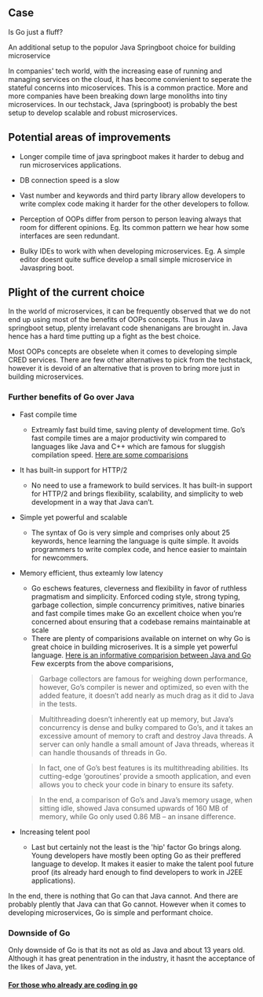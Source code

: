 ## Case

Is Go just a fluff?

An additional setup to the populor Java Springboot choice for building microservice

In companies' tech world, with the increasing ease of running and managing services on the cloud, it has become convienient to seperate the stateful concerns into micoservices. This is a common practice. More and more companies have been breaking down large monoliths into tiny microservices. In our techstack, Java (springboot) is probably the best setup to develop scalable and robust microservices.

## Potential areas of improvements

- Longer compile time of java springboot makes it harder to debug and run microservices applications.

- DB connection speed is a slow

- Vast number and keywords and third party library allow developers to write complex code making it harder for the other developers to follow.

- Perception of OOPs differ from person to person leaving always that room for different opinions. Eg. Its common pattern we hear how some interfaces are seen redundant.

- Bulky IDEs to work with when developing microservices. Eg. A simple editor doesnt quite suffice develop a small simple microservice in Javaspring boot.

## Plight of the current choice

In the world of microservices, it can be frequently observed that we do not end up using most of the benefits of OOPs concepts. Thus in Java springboot setup, plenty irrelavant code shenanigans are brought in. Java hence has a hard time putting up a fight as the best choice.

Most OOPs concepts are obselete when it comes to developing simple CRED services.
There are few other alternatives to pick from the techstack, however it is devoid of an alternative that is proven to bring more just in building microservices.

### Further benefits of Go over Java

- Fast compile time
  	- Extreamly fast build time, saving plenty of development time. Go’s fast compile times are a major productivity win compared to languages like Java and C++ which are famous for sluggish compilation speed. [Here are some comparisions](https://benchmarksgame-team.pages.debian.net/benchmarksgame/fastest/go.html)

- It has built-in support for HTTP/2
  	- No need to use a framework to build services. It has built-in support for HTTP/2 and brings flexibility, scalability, and simplicity to web development in a way that Java can’t.

- Simple yet powerful and scalable
  	- The syntax of Go is very simple and comprises only about 25 keywords, hence learning the language is quite simple. It avoids programmers to write complex code, and hence easier to maintain for newcommers.

- Memory efficient, thus exteamly low latency
	- Go eschews features, cleverness and flexibility in favor of ruthless pragmatism and simplicity. Enforced coding style, strong typing, garbage collection, simple concurrency primitives, native binaries and fast compile times make Go an excellent choice when you’re concerned about ensuring that a codebase remains maintainable at scale
  	- There are plenty of comparisions available on internet on why Go is great choice in building microserives.
    It is a simple yet powerful language.
    [Here is an informative comparision between Java and Go](https://blog.boot.dev/golang/golang-vs-java-go/#:~:text=Golang%20doesn't%20possess%20the,footprint%20and%20faster%20start%20time.)
    Few excerpts from the above comparisions,

    > Garbage collectors are famous for weighing down performance, however, Go’s compiler is newer and optimized, so even with the added feature, it doesn’t add nearly as much drag as it did to Java in the tests.

    > Multithreading doesn’t inherently eat up memory, but Java’s concurrency is dense and bulky compared to Go’s, and it takes an excessive amount of memory to craft and destroy Java threads. A server can only handle a small amount of Java threads, whereas it can handle thousands of threads in Go.

    > In fact, one of Go’s best features is its multithreading abilities. Its cutting-edge ‘goroutines’ provide a smooth application, and even allows you to check your code in binary to ensure its safety.

    > In the end, a comparison of Go’s and Java’s memory usage, when sitting idle, showed Java consumed upwards of 160 MB of memory, while Go only used 0.86 MB – an insane difference.

- Increasing telent pool
  	- Last but certainly not the least is the 'hip' factor Go brings along. Young developers have mostly been opting Go as their preffered language to develop. It makes it easier to make the talent pool future proof (its already hard enough to find developers to work in J2EE applications).

In the end, there is nothing that Go can that Java cannot. And there are probably plently that Java can that Go cannot. However when it comes to developing microservices, Go is simple and performant choice.

### Downside of Go

Only downside of Go is that its not as old as Java and about 13 years old. Although it has great penentration in the industry, it hasnt the acceptance of the likes of Java, yet.

#### [For those who already are coding in go](https://go-proverbs.github.io/)
